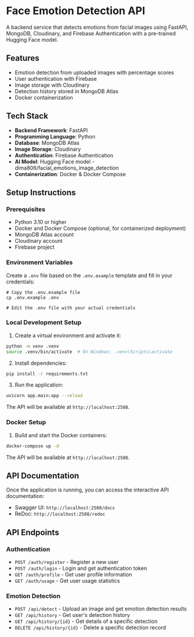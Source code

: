 # Face Emotion Detection API

A backend service that detects emotions from facial images using FastAPI, MongoDB, Cloudinary, and Firebase Authentication with a pre-trained Hugging Face model.

## Features

- Emotion detection from uploaded images with percentage scores
- User authentication with Firebase
- Image storage with Cloudinary
- Detection history stored in MongoDB Atlas
- Docker containerization

## Tech Stack

- **Backend Framework**: FastAPI
- **Programming Language**: Python
- **Database**: MongoDB Atlas
- **Image Storage**: Cloudinary
- **Authentication**: Firebase Authentication
- **AI Model**: Hugging Face model - dima806/facial_emotions_image_detection
- **Containerization**: Docker & Docker Compose

## Setup Instructions

### Prerequisites

- Python 3.10 or higher
- Docker and Docker Compose (optional, for containerized deployment)
- MongoDB Atlas account
- Cloudinary account
- Firebase project

### Environment Variables

Create a `.env` file based on the `.env.example` template and fill in your credentials:

```
# Copy the .env.example file
cp .env.example .env

# Edit the .env file with your actual credentials
```

### Local Development Setup

1. Create a virtual environment and activate it:

```bash
python -m venv .venv
source .venv/bin/activate  # On Windows: .venv\Scripts\activate
```

2. Install dependencies:

```bash
pip install -r requirements.txt
```

3. Run the application:

```bash
uvicorn app.main:app --reload
```

The API will be available at `http://localhost:2508`.

### Docker Setup

1. Build and start the Docker containers:

```bash
docker-compose up -d
```

The API will be available at `http://localhost:2508`.

## API Documentation

Once the application is running, you can access the interactive API documentation:

- Swagger UI: `http://localhost:2508/docs`
- ReDoc: `http://localhost:2508/redoc`

## API Endpoints

### Authentication

- `POST /auth/register` - Register a new user
- `POST /auth/login` - Login and get authentication token
- `GET /auth/profile` - Get user profile information
- `GET /auth/usage` - Get user usage statistics

### Emotion Detection

- `POST /api/detect` - Upload an image and get emotion detection results
- `GET /api/history` - Get user's detection history
- `GET /api/history/{id}` - Get details of a specific detection
- `DELETE /api/history/{id}` - Delete a specific detection record

